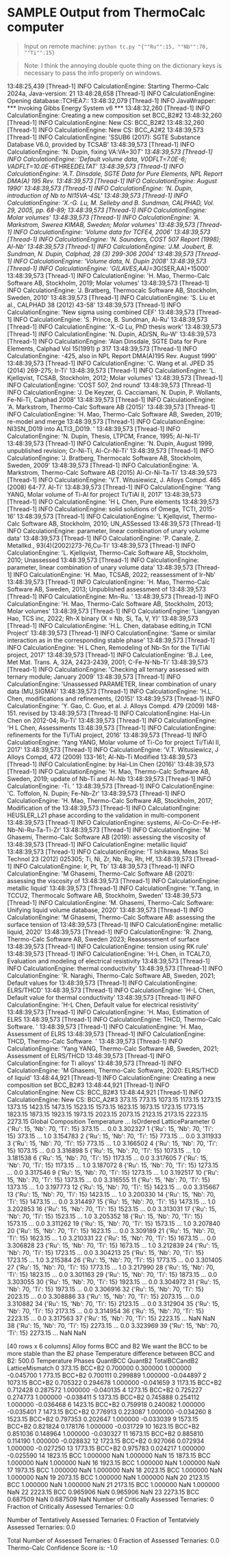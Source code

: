 # SAMPLE Output from ThermoCalc computer

> Input on remote machine: `python tc.py "{""Ru"":15, ""Nb"":70, ""Ti"":15}`

> Note: I think the annoying double quote thing on the dictionary keys is necessary to pass the info properly on windows.

13:48:25,439 [Thread-1] INFO  CalculationEngine: Starting Thermo-Calc 2024a, Java-version: 21
13:48:28,658 [Thread-1] INFO  CalculationEngine: Opening database::TCHEA7::
13:48:32,079 [Thread-1] INFO  JavaWrapper: *** Invoking Gibbs Energy System v6 ***
13:48:32,260 [Thread-1] INFO  CalculationEngine:  Creating a new composition set BCC_B2#2
13:48:32,260 [Thread-1] INFO  CalculationEngine: New CS: BCC_B2#2
13:48:32,260 [Thread-1] INFO  CalculationEngine: New CS: BCC_A2#2
13:48:39,573 [Thread-1] INFO  CalculationEngine:    'SSUB6 (2017): SGTE Substance Database V6.0, provided by TCSAB'
13:48:39,573 [Thread-1] INFO  CalculationEngine:    'N. Dupin, fixing VA:VA=30*T'
13:48:39,573 [Thread-1] INFO  CalculationEngine:    'Default volume data, V0DFLT=7.0E-6; VADFLT=10.0E-6*THREE*DELTAT'
13:48:39,573 [Thread-1] INFO  CalculationEngine:    'A.T. Dinsdale, SGTE Data for Pure Elements, NPL Report DMA(A) 195 Rev.
13:48:39,573 [Thread-1] INFO  CalculationEngine:        August 1990'
13:48:39,573 [Thread-1] INFO  CalculationEngine:    'N. Dupin, introduction of Nb to NI15VA-4SL'
13:48:39,573 [Thread-1] INFO  CalculationEngine:    'X.-G. Lu, M. Selleby and B. Sundman, CALPHAD, Vol. 29, 2005, pp. 68-89;
13:48:39,573 [Thread-1] INFO  CalculationEngine:        Molar volumes'
13:48:39,573 [Thread-1] INFO  CalculationEngine:    'A. Markstrom, Swerea KIMAB, Sweden; Molar volumes'
13:48:39,573 [Thread-1] INFO  CalculationEngine:    'Volume data for TCFE4, 2006'
13:48:39,573 [Thread-1] INFO  CalculationEngine:    'N. Saunders, COST 507 Report (1998); Al-Nb'
13:48:39,573 [Thread-1] INFO  CalculationEngine:    'J.M. Joubert, B. Sundman, N. Dupin, Calphad, 28 (3) 299-306 2004'
13:48:39,573 [Thread-1] INFO  CalculationEngine:    'Volume data, N. Dupin 2008'
13:48:39,573 [Thread-1] INFO  CalculationEngine:    'G(LAVES,AA)=3*G(SER,AA)+15000'
13:48:39,573 [Thread-1] INFO  CalculationEngine:    'H. Mao, Thermo-Calc Software AB, Stockholm, 2019; Molar volumes'
13:48:39,573 [Thread-1] INFO  CalculationEngine:    'J. Bratberg, Thermocalc Software AB, Stockholm, Sweden, 2010'
13:48:39,573 [Thread-1] INFO  CalculationEngine:    'S. Liu et al., CALPHAD 38 (2012) 43-58'
13:48:39,573 [Thread-1] INFO  CalculationEngine:    'New sigma using combined CEF'
13:48:39,573 [Thread-1] INFO  CalculationEngine:    'S. Prince, B. Sundman, Al-Ru'
13:48:39,573 [Thread-1] INFO  CalculationEngine:    'X.-G Lu, PhD thesis work'
13:48:39,573 [Thread-1] INFO  CalculationEngine:    'N. Dupin, AD/SN, Ru-W'
13:48:39,573 [Thread-1] INFO  CalculationEngine:    'Alan Dinsdale, SGTE Data for Pure Elements, Calphad Vol 15(1991) p 317
13:48:39,573 [Thread-1] INFO  CalculationEngine:        -425, also in NPL Report DMA(A)195 Rev. August 1990'
13:48:39,573 [Thread-1] INFO  CalculationEngine:    'C. Wang et al. JPED 35 (2014) 269-275; Ir-Ti'
13:48:39,573 [Thread-1] INFO  CalculationEngine:    'L. Kjellqvist, TCSAB, Stockholm, 2012; Molar volumes'
13:48:39,573 [Thread-1] INFO  CalculationEngine:    'COST 507, 2nd round'
13:48:39,573 [Thread-1] INFO  CalculationEngine:    'J. De Keyzer, G. Cacciamani, N. Dupin, P. Wollants, Fe-Ni-Ti, Calphad 2008'
13:48:39,573 [Thread-1] INFO  CalculationEngine:    'A. Markstrom, Thermo-Calc Software AB (2015)'
13:48:39,573 [Thread-1] INFO  CalculationEngine:    'H. Mao, Thermo-Calc Software AB, Sweden, 2019; re-model and merge
13:48:39,573 [Thread-1] INFO  CalculationEngine:        NI3SN_D019 into ALTI3_D019. '
13:48:39,573 [Thread-1] INFO  CalculationEngine:    'N. Dupin, Thesis, LTPCM, France, 1995; Al-Ni-Ti'
13:48:39,573 [Thread-1] INFO  CalculationEngine:    'N. Dupin, August 1999, unpublished revision; Cr-Ni-Ti, Al-Cr-Ni-Ti'
13:48:39,573 [Thread-1] INFO  CalculationEngine:    'J. Bratberg, Thermocalc Software AB, Stockholm, Sweden, 2009'
13:48:39,573 [Thread-1] INFO  CalculationEngine:    'A. Markstrom, Thermo-Calc Software AB (2015) Al-Cr-Ni-Ta-Ti'
13:48:39,573 [Thread-1] INFO  CalculationEngine:    'V.T. Witusiewicz, J. Alloys Compd. 465 (2008) 64-77. Al-Ti'
13:48:39,573 [Thread-1] INFO  CalculationEngine:    'Yang YANG, Molar volume of Ti-Al for project Ti/TiAl II, 2017'
13:48:39,573 [Thread-1] INFO  CalculationEngine:    'H L Chen, Pure elements
13:48:39,573 [Thread-1] INFO  CalculationEngine:         solid solutions of Omega, TCTI, 2015-16'
13:48:39,573 [Thread-1] INFO  CalculationEngine:    'L Kjellqvist, Thermo-Calc Software AB, Stockholm, 2010; UN_ASSessed
13:48:39,573 [Thread-1] INFO  CalculationEngine:        parameter, linear combination of unary volume data'
13:48:39,573 [Thread-1] INFO  CalculationEngine:    'P. Canale, Z. Metallkd., 93(4)(2002)273-76,Cu-Ti'
13:48:39,573 [Thread-1] INFO  CalculationEngine:    'L. Kjellqvist, Thermo-Calc Software AB, Stockholm, 2010; Unassessed
13:48:39,573 [Thread-1] INFO  CalculationEngine:        parameter, linear combination of unary volume data'
13:48:39,573 [Thread-1] INFO  CalculationEngine:    'H. Mao, TCSAB, 2022; reassessment of Ir-Nb'
13:48:39,573 [Thread-1] INFO  CalculationEngine:    'H. Mao, Thermo-Calc Software AB, Sweden, 2013; Unpublished assessment of
13:48:39,573 [Thread-1] INFO  CalculationEngine:        Mn-Ru. '
13:48:39,573 [Thread-1] INFO  CalculationEngine:    'H. Mao, Thermo-Calc Software AB, Stockholm, 2013; Molar volumes'
13:48:39,573 [Thread-1] INFO  CalculationEngine:    'Liangyan Hao, TCS inc, 2022; Rh-X binary (X = Nb, Si, Ta, V, Y)'
13:48:39,573 [Thread-1] INFO  CalculationEngine:    'H.L. Chen, database editing,in TCNI Project'
13:48:39,573 [Thread-1] INFO  CalculationEngine:    'Same or similar interaction as in the corresponding stable phase'
13:48:39,573 [Thread-1] INFO  CalculationEngine:    'H L Chen, Remodeling of Nb-Sn for the Ti/TiAl project, 2017'
13:48:39,573 [Thread-1] INFO  CalculationEngine:    'B.J. Lee, Met Mat. Trans. A, 32A, 2423-2439, 2001; C-Fe-N-Nb-Ti'
13:48:39,573 [Thread-1] INFO  CalculationEngine:    'Checking all ternary assessed with ternary module; January 2009'
13:48:39,573 [Thread-1] INFO  CalculationEngine:    'Unassessed PARAMETER, linear combination of unary data (MU,SIGMA)'
13:48:39,573 [Thread-1] INFO  CalculationEngine:    'H.L. Chen, modifications and refinements, (2015)'
13:48:39,573 [Thread-1] INFO  CalculationEngine:    'Y. Gao, C. Guo, et al. J. Alloys Compd. 479 (2009) 148-151. revised by
13:48:39,573 [Thread-1] INFO  CalculationEngine:        Hai-Lin Chen on 2012-04; Ru-Ti'
13:48:39,573 [Thread-1] INFO  CalculationEngine:    'H L Chen, Assessments
13:48:39,573 [Thread-1] INFO  CalculationEngine:         refinements for the Ti/TiAl project, 2016'
13:48:39,573 [Thread-1] INFO  CalculationEngine:    'Yang YANG, Molar volume of Ti-Co for project Ti/TiAl II, 2017'
13:48:39,573 [Thread-1] INFO  CalculationEngine:    'V.T. Witusiewicz, J Alloys Compd, 472 (2009) 133-161; Al-Nb-Ti Modified
13:48:39,573 [Thread-1] INFO  CalculationEngine:        by Hai-Lin Chen (2016)'
13:48:39,573 [Thread-1] INFO  CalculationEngine:    'H. Mao, Thermo-Calc Software AB, Sweden, 2019; update of Nb-Ti and Al-Nb
13:48:39,573 [Thread-1] INFO  CalculationEngine:        -Ti. '
13:48:39,573 [Thread-1] INFO  CalculationEngine:    'C. Toffolon, N. Dupin; Fe-Nb-Zr'
13:48:39,573 [Thread-1] INFO  CalculationEngine:    'H. Mao, Thermo-Calc Software AB, Stockholm, 2017; Modification of the
13:48:39,573 [Thread-1] INFO  CalculationEngine:        HEUSLER_L21 phase according to the validation in multi-component
13:48:39,573 [Thread-1] INFO  CalculationEngine:        systems, Al-Co-Cr-Fe-Hf-Nb-Ni-Ru-Ta-Ti-Zr'
13:48:39,573 [Thread-1] INFO  CalculationEngine:    'M Ghasemi, Thermo-Calc Software AB (2019): assessing the viscosity of
13:48:39,573 [Thread-1] INFO  CalculationEngine:        metallic liquid'
13:48:39,573 [Thread-1] INFO  CalculationEngine:    'T Ishikawa, Meas Sci Technol 23 (2012) 025305; Ti, Ni, Zr, Nb, Ru, Rh, Hf,
13:48:39,573 [Thread-1] INFO  CalculationEngine:         Ir, Pt, Tb'
13:48:39,573 [Thread-1] INFO  CalculationEngine:    'M Ghasemi, Thermo-Calc Software AB (2021): assessing the viscosity of
13:48:39,573 [Thread-1] INFO  CalculationEngine:        metallic liquid'
13:48:39,573 [Thread-1] INFO  CalculationEngine:    'Y.Tang, in TCCU2, Thermocalc Software AB, Stockholm, Sweden'
13:48:39,573 [Thread-1] INFO  CalculationEngine:    'M. Ghasemi, Thermo-Calc Software: Unifying liquid volume database, 2020'
13:48:39,573 [Thread-1] INFO  CalculationEngine:    'M Ghasemi, Thermo-Calc Software AB: assessing the surface tension of
13:48:39,573 [Thread-1] INFO  CalculationEngine:        metallic liquid, 2020'
13:48:39,573 [Thread-1] INFO  CalculationEngine:    'R. Zhang, Thermo-Calc Software AB, Sweden 2023; Reassessment of surface
13:48:39,573 [Thread-1] INFO  CalculationEngine:        tension using RK rule'
13:48:39,573 [Thread-1] INFO  CalculationEngine:    'H-L Chen, in TCAL7.0, Evaluation and modeling of electrical resistivity
13:48:39,573 [Thread-1] INFO  CalculationEngine:         thermal conductivity'
13:48:39,573 [Thread-1] INFO  CalculationEngine:    'R. Naraghi, Thermo-Calc Software AB, Sweden, 2021; Default values for
13:48:39,573 [Thread-1] INFO  CalculationEngine:        ELRS/THCD'
13:48:39,573 [Thread-1] INFO  CalculationEngine:    'H-L Chen, Default value for thermal conductivity'
13:48:39,573 [Thread-1] INFO  CalculationEngine:    'H-L Chen, Default value for electrical resistivity'
13:48:39,573 [Thread-1] INFO  CalculationEngine:    'H. Mao, Estimation of ELRS
13:48:39,573 [Thread-1] INFO  CalculationEngine:         THCD, Thermo-Calc Software. '
13:48:39,573 [Thread-1] INFO  CalculationEngine:    'H. Mao, Assessment of ELRS
13:48:39,573 [Thread-1] INFO  CalculationEngine:         THCD, Thermo-Calc Software. '
13:48:39,573 [Thread-1] INFO  CalculationEngine:    'Yang YANG, Thermo-Calc Software AB, Sweden, 2021; Assessment of ELRS/THCD
13:48:39,573 [Thread-1] INFO  CalculationEngine:        for Ti alloys'
13:48:39,573 [Thread-1] INFO  CalculationEngine:    'M Ghasemi, Thermo-Calc Software, 2020: ELRS/THCD of liquid'
13:48:44,921 [Thread-1] INFO  CalculationEngine:  Creating a new composition set BCC_B2#3
13:48:44,921 [Thread-1] INFO  CalculationEngine: New CS: BCC_B2#3
13:48:44,921 [Thread-1] INFO  CalculationEngine: New CS: BCC_A2#3
373.15
773.15
1073.15
1173.15
1273.15
1373.15
1423.15
1473.15
1523.15
1573.15
1623.15
1673.15
1723.15
1773.15
1823.15
1873.15
1923.15
1973.15
2023.15
2073.15
2123.15
2173.15
2223.15
2273.15
                Global Composition  Temperature  ... IsOrdered  LatticeParameter
0   {'Ru': 15, 'Nb': 70, 'Ti': 15}       373.15  ...       0.0          3.302327
1   {'Ru': 15, 'Nb': 70, 'Ti': 15}       373.15  ...       1.0          3.154783
2   {'Ru': 15, 'Nb': 70, 'Ti': 15}       773.15  ...       0.0          3.311933
3   {'Ru': 15, 'Nb': 70, 'Ti': 15}       773.15  ...       1.0          3.166502
4   {'Ru': 15, 'Nb': 70, 'Ti': 15}      1073.15  ...       0.0          3.316898
5   {'Ru': 15, 'Nb': 70, 'Ti': 15}      1073.15  ...       1.0          3.181538
6   {'Ru': 15, 'Nb': 70, 'Ti': 15}      1173.15  ...       0.0          3.317605
7   {'Ru': 15, 'Nb': 70, 'Ti': 15}      1173.15  ...       1.0          3.187072
8   {'Ru': 15, 'Nb': 70, 'Ti': 15}      1273.15  ...       0.0          3.317546
9   {'Ru': 15, 'Nb': 70, 'Ti': 15}      1273.15  ...       1.0          3.192517
10  {'Ru': 15, 'Nb': 70, 'Ti': 15}      1373.15  ...       0.0          3.316555
11  {'Ru': 15, 'Nb': 70, 'Ti': 15}      1373.15  ...       1.0          3.197773
12  {'Ru': 15, 'Nb': 70, 'Ti': 15}      1423.15  ...       0.0          3.315667
13  {'Ru': 15, 'Nb': 70, 'Ti': 15}      1423.15  ...       1.0          3.200330
14  {'Ru': 15, 'Nb': 70, 'Ti': 15}      1473.15  ...       0.0          3.314497
15  {'Ru': 15, 'Nb': 70, 'Ti': 15}      1473.15  ...       1.0          3.202853
16  {'Ru': 15, 'Nb': 70, 'Ti': 15}      1523.15  ...       0.0          3.313031
17  {'Ru': 15, 'Nb': 70, 'Ti': 15}      1523.15  ...       1.0          3.205352
18  {'Ru': 15, 'Nb': 70, 'Ti': 15}      1573.15  ...       0.0          3.311262
19  {'Ru': 15, 'Nb': 70, 'Ti': 15}      1573.15  ...       1.0          3.207840
20  {'Ru': 15, 'Nb': 70, 'Ti': 15}      1623.15  ...       0.0          3.309189
21  {'Ru': 15, 'Nb': 70, 'Ti': 15}      1623.15  ...       1.0          3.210331
22  {'Ru': 15, 'Nb': 70, 'Ti': 15}      1673.15  ...       0.0          3.306828
23  {'Ru': 15, 'Nb': 70, 'Ti': 15}      1673.15  ...       1.0          3.212839
24  {'Ru': 15, 'Nb': 70, 'Ti': 15}      1723.15  ...       0.0          3.304213
25  {'Ru': 15, 'Nb': 70, 'Ti': 15}      1723.15  ...       1.0          3.215384
26  {'Ru': 15, 'Nb': 70, 'Ti': 15}      1773.15  ...       0.0          3.301405
27  {'Ru': 15, 'Nb': 70, 'Ti': 15}      1773.15  ...       1.0          3.217990
28  {'Ru': 15, 'Nb': 70, 'Ti': 15}      1823.15  ...       0.0          3.301163
29  {'Ru': 15, 'Nb': 70, 'Ti': 15}      1873.15  ...       0.0          3.303055
30  {'Ru': 15, 'Nb': 70, 'Ti': 15}      1923.15  ...       0.0          3.304972
31  {'Ru': 15, 'Nb': 70, 'Ti': 15}      1973.15  ...       0.0          3.306916
32  {'Ru': 15, 'Nb': 70, 'Ti': 15}      2023.15  ...       0.0          3.308886
33  {'Ru': 15, 'Nb': 70, 'Ti': 15}      2073.15  ...       0.0          3.310882
34  {'Ru': 15, 'Nb': 70, 'Ti': 15}      2123.15  ...       0.0          3.312904
35  {'Ru': 15, 'Nb': 70, 'Ti': 15}      2173.15  ...       0.0          3.314954
36  {'Ru': 15, 'Nb': 70, 'Ti': 15}      2223.15  ...       0.0          3.317563
37  {'Ru': 15, 'Nb': 70, 'Ti': 15}      2223.15  ...       NaN               NaN
38  {'Ru': 15, 'Nb': 70, 'Ti': 15}      2273.15  ...       0.0          3.323969
39  {'Ru': 15, 'Nb': 70, 'Ti': 15}      2273.15  ...       NaN               NaN

[40 rows x 6 columns]
Alloy forms BCC and B2
We want the BCC to be more stable than the B2 phase
Temperature difference between BCC and B2:  500.0
    Temperature  Phases  QuantBCC   QuantB2  TotalBCCandB2  LatticeMismatch
0        373.15  BCC+B2  0.700000  0.300000       1.000000        -0.045700
1        773.15  BCC+B2  0.700111  0.299889       1.000000        -0.044897
2       1073.15  BCC+B2  0.705322  0.294678       1.000000        -0.041659
3       1173.15  BCC+B2  0.712428  0.287572       1.000000        -0.040135
4       1273.15  BCC+B2  0.725227  0.274773       1.000000        -0.038411
5       1373.15  BCC+B2  0.745888  0.254112       1.000000        -0.036468
6       1423.15  BCC+B2  0.759918  0.240082       1.000000        -0.035401
7       1473.15  BCC+B2  0.776913  0.223087       1.000000        -0.034260
8       1523.15  BCC+B2  0.797353  0.202647       1.000000        -0.033039
9       1573.15  BCC+B2  0.821824  0.178176       1.000000        -0.031729
10      1623.15  BCC+B2  0.851036  0.148964       1.000000        -0.030327
11      1673.15  BCC+B2  0.885810  0.114190       1.000000        -0.028832
12      1723.15  BCC+B2  0.927066  0.072934       1.000000        -0.027250
13      1773.15  BCC+B2  0.975783  0.024217       1.000000        -0.025590
14      1823.15     BCC  1.000000       NaN       1.000000              NaN
15      1873.15     BCC  1.000000       NaN       1.000000              NaN
16      1923.15     BCC  1.000000       NaN       1.000000              NaN
17      1973.15     BCC  1.000000       NaN       1.000000              NaN
18      2023.15     BCC  1.000000       NaN       1.000000              NaN
19      2073.15     BCC  1.000000       NaN       1.000000              NaN
20      2123.15     BCC  1.000000       NaN       1.000000              NaN
21      2173.15     BCC  1.000000       NaN       1.000000              NaN
22      2223.15     BCC  0.965906       NaN       0.965906              NaN
23      2273.15     BCC  0.687509       NaN       0.687509              NaN
Number of Critically Assessed Ternaries:  0
Fraction of Critically Assessed Ternaries:  0.0

Number of Tentatively Assessed Ternaries:  0
Fraction of Tentatviely Assessed Ternaries:  0.0

Total Number of Assessed Ternaries:  0
Fraction of Assessed Ternaries:  0.0
Thermo-Calc Confidence Score is:  -1.0

